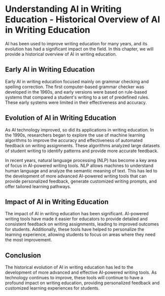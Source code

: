 Understanding AI in Writing Education - Historical Overview of AI in Writing Education
=================================================================================================

AI has been used to improve writing education for many years, and its evolution has had a significant impact on the field. In this chapter, we will provide a historical overview of AI in writing education.

Early AI in Writing Education
-----------------------------

Early AI in writing education focused mainly on grammar checking and spelling correction. The first computer-based grammar checker was developed in the 1960s, and early versions were based on rule-based systems that compared a student's writing to a set of predefined rules. These early systems were limited in their effectiveness and accuracy.

Evolution of AI in Writing Education
------------------------------------

As AI technology improved, so did its applications in writing education. In the 1990s, researchers began to explore the use of machine learning algorithms to improve the accuracy and effectiveness of automated feedback on writing assignments. These algorithms analyzed large datasets of student writing to identify patterns and provide more accurate feedback.

In recent years, natural language processing (NLP) has become a key area of focus in AI-powered writing tools. NLP allows machines to understand human language and analyze the semantic meaning of text. This has led to the development of more advanced AI-powered writing tools that can provide personalized feedback, generate customized writing prompts, and offer tailored learning pathways.

Impact of AI in Writing Education
---------------------------------

The impact of AI in writing education has been significant. AI-powered writing tools have made it easier for educators to provide detailed and consistent feedback on writing assignments, leading to improved outcomes for students. Additionally, these tools have helped to personalize the learning experience, allowing students to focus on areas where they need the most improvement.

Conclusion
----------

The historical evolution of AI in writing education has led to the development of more advanced and effective AI-powered writing tools. As technology continues to improve, these tools will continue to have a profound impact on writing education, providing personalized feedback and customized learning experiences for students.

